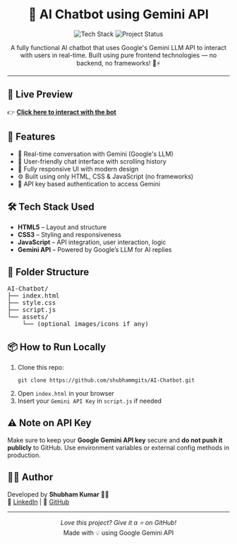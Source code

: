 <h1 align="center">🤖 AI Chatbot using Gemini API</h1>

<p align="center">
  <img src="https://img.shields.io/badge/Tech-HTML%20%7C%20CSS%20%7C%20JavaScript%20%7C%20Gemini%20API-blue" alt="Tech Stack" />
  <img src="https://img.shields.io/badge/Status-Working-green" alt="Project Status" />
</p>

<p align="center">
  A fully functional AI chatbot that uses Google's Gemini LLM API to interact with users in real-time. Built using pure frontend technologies — no backend, no frameworks! 🧠⚡
</p>

<hr />

<h2>🔗 Live Preview</h2>
<p>
  👉 <a href="https://shubhammgits.github.io/AI-Chatbot/" target="_blank"><b>Click here to interact with the bot</b></a>
</p>

<h2>📌 Features</h2>
<ul>
  <li>🤖 Real-time conversation with Gemini (Google's LLM)</li>
  <li>💬 User-friendly chat interface with scrolling history</li>
  <li>🎨 Fully responsive UI with modern design</li>
  <li>⚙️ Built using only HTML, CSS & JavaScript (no frameworks)</li>
  <li>🔐 API key based authentication to access Gemini</li>
</ul>

<h2>🛠️ Tech Stack Used</h2>
<ul>
  <li><b>HTML5</b> – Layout and structure</li>
  <li><b>CSS3</b> – Styling and responsiveness</li>
  <li><b>JavaScript</b> – API integration, user interaction, logic</li>
  <li><b>Gemini API</b> – Powered by Google’s LLM for AI replies</li>
</ul>

<h2>📂 Folder Structure</h2>
<pre>
AI-Chatbot/
├── index.html
├── style.css
├── script.js
└── assets/
    └── (optional images/icons if any)
</pre>

<h2>📦 How to Run Locally</h2>
<ol>
  <li>Clone this repo:
    <pre><code>git clone https://github.com/shubhammgits/AI-Chatbot.git</code></pre>
  </li>
  <li>Open <code>index.html</code> in your browser</li>
  <li>Insert your <code>Gemini API Key</code> in <code>script.js</code> if needed</li>
</ol>

<h2>⚠️ Note on API Key</h2>
<p>
  Make sure to keep your <b>Google Gemini API key</b> secure and <b>do not push it publicly</b> to GitHub. Use environment variables or external config methods in production.
</p>

<h2>🙋‍♂️ Author</h2>
<p>
  Developed by <b>Shubham Kumar</b> 👨‍💻<br />
  🔗 <a href="https://www.linkedin.com/in/shhshubham/">LinkedIn</a> |
  💼 <a href="https://github.com/shubhammgits">GitHub</a>
</p>

<hr />

<p align="center">
  <i>Love this project? Give it a ⭐ on GitHub!</i><br/>
  Made with 💡 using Google Gemini API
</p>
